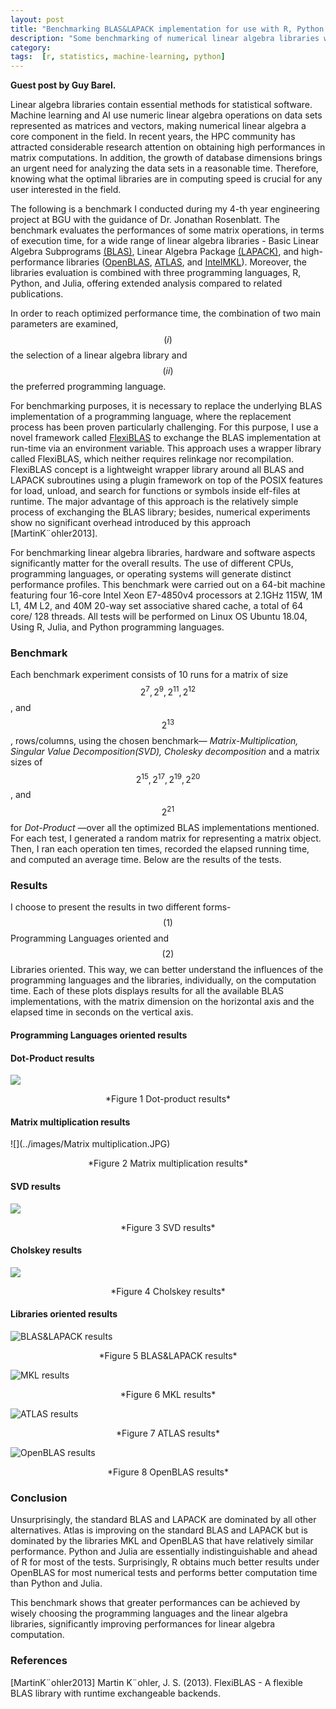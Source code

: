 ```yaml
---
layout: post
title: "Benchmarking BLAS&LAPACK implementation for use with R, Python and Julia"
description: "Some benchmarking of numerical linear algebra libraries with R, Python, and Julia"
category: 
tags:  [r, statistics, machine-learning, python]
---
```


__Guest post by Guy Barel.__

Linear algebra libraries contain essential methods for statistical software. 
Machine learning and AI use numeric linear algebra operations on data sets represented as matrices and vectors, making numerical linear algebra a core component in the field. 
In recent years, the HPC community has attracted considerable research attention on obtaining high performances in matrix computations. 
In addition, the growth of database dimensions brings an urgent need for analyzing the data sets in a reasonable time. 
Therefore, knowing what the optimal libraries are in computing speed is crucial for any user interested in the field. 

The following is a benchmark I conducted during my 4-th year engineering project at BGU with the guidance of Dr. Jonathan Rosenblatt. 
The benchmark evaluates the performances of some matrix operations, in terms of execution time, for a wide range of linear algebra libraries - Basic Linear Algebra Subprograms [(BLAS)]( http://www.netlib.org/blas/), Linear Algebra Package [(LAPACK)](  http://www.netlib.org/lapack/), and high-performance libraries ([OpenBLAS]( https://www.openblas.net), [ATLAS]( http://math-atlas.sourceforge.net/), and [IntelMKL]( https://software.intel.com/content/www/us/en/develop/tools/oneapi/components/onemkl.html#gs.btl752)). 
Moreover, the libraries evaluation  is combined with three programming languages, R, Python, and Julia, offering extended analysis compared to related publications.

In order to reach optimized performance time, the combination of two main parameters are examined, $$(i)$$ the selection of a linear algebra library and $$(ii)$$ the preferred programming language.

For benchmarking purposes, it is necessary to replace the underlying BLAS implementation of a programming language, where the replacement process has been proven particularly challenging. 
For this purpose, I use a novel framework called [FlexiBLAS](https://www.mpi-magdeburg.mpg.de/projects/flexiblas) to exchange the BLAS implementation at run-time via an environment variable. 
This approach uses a wrapper library called FlexiBLAS, which neither requires relinkage nor recompilation. 
FlexiBLAS concept is a lightweight wrapper library around all BLAS and LAPACK subroutines using a plugin framework on top of the POSIX features for load, unload, and search for functions or symbols inside elf-files at runtime. 
The major advantage of this approach is the relatively simple process of exchanging the BLAS library; besides, numerical experiments show no significant overhead introduced by this approach [MartinK¨ohler2013].

For benchmarking linear algebra libraries, hardware and software aspects significantly matter for the overall results. 
The use of different CPUs, programming languages, or operating systems will generate distinct performance profiles. 
This benchmark were carried out on a 64-bit machine featuring four 16-core Intel Xeon E7-4850v4 processors at 2.1GHz 115W, 1M L1, 4M L2, and 40M 20-way set associative shared cache, a total of 64 core/ 128 threads. 
All tests will be performed on Linux OS Ubuntu 18.04, Using R, Julia, and Python programming languages. 


### Benchmark

Each benchmark experiment consists of 10 runs for a matrix of size $$2^7 , 2^9 , 2^{11} , 2^{12}$$ , and $$2^{13}$$, rows/columns, using the chosen benchmark— *Matrix-Multiplication, Singular Value Decomposition(SVD), Cholesky decomposition* and a matrix sizes of $$2^{15} , 2^{17} , 2^{19} , 2^{20}$$ , and $$2^{21}$$ for *Dot-Product* —over all the optimized BLAS implementations mentioned. 
For each test, I generated a random matrix for representing a matrix object. 
Then, I ran each operation ten times, recorded the elapsed running time, and computed an average time. 
Below are the results of the tests.


### Results

I choose to present the results in two different forms- $$(1)$$ Programming Languages oriented and $$(2)$$ Libraries oriented. 
This way, we can better understand the influences of the programming languages and the libraries, individually, on the computation time. 
Each of these plots displays results for all the available BLAS implementations, with the matrix dimension on the horizontal axis and the elapsed time in seconds on the vertical axis.


#### **Programming Languages oriented results**

#### Dot-Product results
 
![](../images/Dot-product.JPG)
<center>*Figure 1 Dot-product results*</center>


#### Matrix multiplication results
 
![](../images/Matrix multiplication.JPG)
<center>*Figure 2 Matrix multiplication results*</center>

#### SVD results
 
![](../images/SVD.JPG)
<center>*Figure 3 SVD results*</center>

#### Cholskey results
 
![](../images/Cholesky.JPG)
<center>*Figure 4 Cholskey results*</center>


#### **Libraries oriented results**


![](../images/BLAS&LAPACK.JPG "BLAS&LAPACK results")
<center>*Figure 5 BLAS&LAPACK results*</center>

 
![](../images/MKL.JPG "MKL results")
<center>*Figure 6 MKL results*</center>

 
![](../images/ATLAS.JPG "ATLAS results")
<center>*Figure 7 ATLAS results*</center>

 
![](../images/OpenBLAS.JPG "OpenBLAS results")
<center>*Figure 8 OpenBLAS results*</center>

### Conclusion

Unsurprisingly, the standard BLAS and LAPACK are dominated by all other alternatives. 
Atlas is improving on the standard BLAS and LAPACK but is dominated by the libraries MKL and OpenBLAS that have relatively similar performance. 
Python and Julia are essentially indistinguishable and ahead of R for most of the tests. 
Surprisingly, R obtains much better results under OpenBLAS for most numerical tests and performs better computation time than Python and Julia.

This benchmark shows that greater performances can be achieved by wisely choosing the programming languages and the linear algebra libraries, significantly improving performances for linear algebra computation.

### References

[MartinK¨ohler2013] Martin K¨ohler, J. S. (2013). FlexiBLAS - A flexible BLAS library with runtime exchangeable backends.
